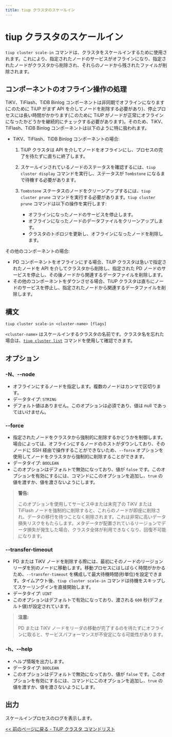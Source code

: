 ```yaml
---
title: tiup クラスタのスケールイン
---
```


# tiup クラスタのスケールイン

`tiup cluster scale-in` コマンドは、クラスタをスケールインするために使用されます。これにより、指定されたノードのサービスがオフラインになり、指定されたノードがクラスタから削除され、それらのノードから残されたファイルが削除されます。

## コンポーネントのオフライン操作の処理

TiKV、TiFlash、TiDB Binlog コンポーネントは非同期でオフラインになります(このために TiUP がまず API を介してノードを削除する必要があり)、停止プロセスには長い時間がかかります(このために TiUP がノードが正常にオフラインになったかどうかを継続的にチェックする必要があります)。そのため、TiKV、TiFlash、TiDB Binlog コンポーネントは以下のように特に扱われます。

- TiKV、TiFlash、TiDB Binlog コンポーネントの場合:

    1. TiUP クラスタは API を介してノードをオフラインにし、プロセスの完了を待たずに直ちに終了します。
    2. スケールインされているノードのステータスを確認するには、`tiup cluster display` コマンドを実行し、ステータスが `Tombstone` になるまで待機する必要があります。
    3. `Tombstone` ステータスのノードをクリーンアップするには、`tiup cluster prune` コマンドを実行する必要があります。`tiup cluster prune` コマンドは以下の操作を実行します:

        - オフラインになったノードのサービスを停止します。
        - オフラインになったノードのデータファイルをクリーンアップします。
        - クラスタのトポロジを更新し、オフラインになったノードを削除します。

その他のコンポーネントの場合:

- PD コンポーネントをオフラインにする場合、TiUP クラスタは急いで指定されたノードを API を介してクラスタから削除し、指定された PD ノードのサービスを停止し、その後ノードから関連するデータファイルを削除します。
- その他のコンポーネントをダウンさせる場合、TiUP クラスタは直ちにノードのサービスを停止し、指定されたノードから関連するデータファイルを削除します。

## 構文

```shell
tiup cluster scale-in <cluster-name> [flags]
```

`<cluster-name>` はスケールインするクラスタの名前です。クラスタ名を忘れた場合は、[`tiup cluster list`](/tiup/tiup-component-cluster-list.md) コマンドを使用して確認できます。

## オプション

### -N、--node

- オフラインにするノードを指定します。複数のノードはカンマで区切ります。
- データタイプ: `STRING`
- デフォルト値はありません。このオプションは必須であり、値は null であってはいけません。

### --force

- 指定されたノードをクラスタから強制的に削除するかどうかを制御します。場合によっては、オフラインにするノードのホストがダウンしており、そのノードに SSH 経由で操作することができないため、`--force` オプションを使用してノードをクラスタから強制的に削除することができます。
- データタイプ: `BOOLEAN`
- このオプションはデフォルトで無効になっており、値が `false` です。このオプションを有効にするには、コマンドにこのオプションを追加し、`true` の値を渡すか、値を渡さないようにします。

> **警告:**
>
> このオプションを使用してサービス中または未完了の TiKV または TiFlash ノードを強制的に削除すると、これらのノードが即座に削除され、データの移行を待つことなく削除されます。これは非常に高いデータ損失リスクをもたらします。メタデータが配置されているリージョンでデータ損失が発生した場合、クラスタ全体が利用できなくなり、回復不可能になります。

### --transfer-timeout

- PD または TiKV ノードを削除する際には、最初にそのノードのリージョンリーダを別のノードに移動します。移動プロセスにはしばらく時間がかかるため、`--transfer-timeout` を構成して最大待機時間(秒単位)を設定できます。タイムアウト後、`tiup cluster scale-in` コマンドは待機をスキップしてスケーリングインを直接開始します。
- データタイプ: `UINT`
- このオプションはデフォルトで有効になっており、渡される `600` 秒(デフォルト値)が設定されています。

> **注意:**
>
> PD または TiKV ノードをリーダの移動が完了するのを待たずにオフラインに取ると、サービスパフォーマンスが不安定になる可能性があります。

### -h、--help

- ヘルプ情報を出力します。
- データタイプ: `BOOLEAN`
- このオプションはデフォルトで無効になっており、値が `false` です。このオプションを有効にするには、コマンドにこのオプションを追加し、`true` の値を渡すか、値を渡さないようにします。

## 出力

スケールインプロセスのログを表示します。

[<< 前のページに戻る - TiUP クラスタ コマンドリスト](/tiup/tiup-component-cluster.md#command-list)